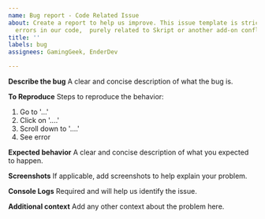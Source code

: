 ```yaml
---
name: Bug report - Code Related Issue
about: Create a report to help us improve. This issue template is strictly used for
  errors in our code,  purely related to Skript or another add-on conflict.
title: ''
labels: bug
assignees: GamingGeek, EnderDev

---
```


**Describe the bug**
A clear and concise description of what the bug is.

**To Reproduce**
Steps to reproduce the behavior:
1. Go to '...'
2. Click on '....'
3. Scroll down to '....'
4. See error

**Expected behavior**
A clear and concise description of what you expected to happen.

**Screenshots**
If applicable, add screenshots to help explain your problem.

**Console Logs**
Required and will help us identify the issue.

**Additional context**
Add any other context about the problem here.
